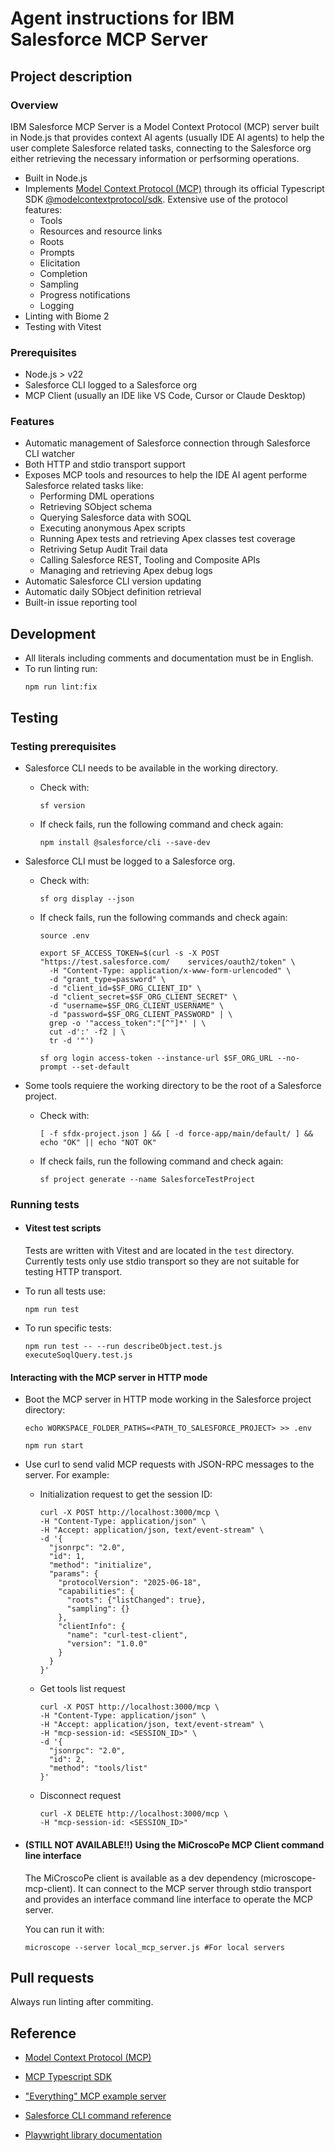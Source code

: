 # Agent instructions for IBM Salesforce MCP Server

## Project description

### Overview

IBM Salesforce MCP Server is a Model Context Protocol (MCP) server built in Node.js that provides context AI agents (usually IDE AI agents) to help the user complete Salesforce related tasks, connecting to the Salesforce org either retrieving the necessary information or perfsorming operations.

- Built in Node.js
- Implements [Model Context Protocol (MCP)](https://modelcontextprotocol.io/specification/) through its official Typescript SDK [@modelcontextprotocol/sdk](https://github.com/modelcontextprotocol/typescript-sdk). Extensive use of the protocol features:
    - Tools
    - Resources and resource links
    - Roots
    - Prompts
    - Elicitation
    - Completion
    - Sampling
    - Progress notifications
    - Logging
- Linting with Biome 2
- Testing with Vitest

### Prerequisites

- Node.js > v22
- Salesforce CLI logged to a Salesforce org
- MCP Client (usually an IDE like VS Code, Cursor or Claude Desktop)

### Features

- Automatic management of Salesforce connection through Salesforce CLI watcher
- Both HTTP and stdio transport support
- Exposes MCP tools and resources to help the IDE AI agent performe Salesforce related tasks like:
    - Performing DML operations
    - Retrieving SObject schema
    - Querying Salesforce data with SOQL
    - Executing anonymous Apex scripts
    - Running Apex tests and retrieving Apex classes test coverage
    - Retriving Setup Audit Trail data
    - Calling Salesforce REST, Tooling and Composite APIs
    - Managing and retrieving Apex debug logs
- Automatic Salesforce CLI version updating
- Automatic daily SObject definition retrieval
- Built-in issue reporting tool

## Development

- All literals including comments and documentation must be in English.
- To run linting run:
    ```
    npm run lint:fix
    ```

## Testing

### Testing prerequisites

- Salesforce CLI needs to be available in the working directory.

  - Check with:

    ```
    sf version
    ```

  - If check fails, run the following command and check again:

    ```
    npm install @salesforce/cli --save-dev
    ```

- Salesforce CLI must be logged to a Salesforce org.

  - Check with:

    ```
    sf org display --json
    ```

  - If check fails, run the following commands and check again:

    ```
    source .env

    export SF_ACCESS_TOKEN=$(curl -s -X POST "https://test.salesforce.com/    services/oauth2/token" \
      -H "Content-Type: application/x-www-form-urlencoded" \
      -d "grant_type=password" \
      -d "client_id=$SF_ORG_CLIENT_ID" \
      -d "client_secret=$SF_ORG_CLIENT_SECRET" \
      -d "username=$SF_ORG_CLIENT_USERNAME" \
      -d "password=$SF_ORG_CLIENT_PASSWORD" | \
      grep -o '"access_token":"[^"]*' | \
      cut -d':' -f2 | \
      tr -d '"')

    sf org login access-token --instance-url $SF_ORG_URL --no-prompt --set-default
    ```

- Some tools requiere the working directory to be the root of a Salesforce project.

  - Check with:
    ```
    [ -f sfdx-project.json ] && [ -d force-app/main/default/ ] && echo "OK" || echo "NOT OK"
    ```
  - If check fails, run the following command and check again:
    ```
    sf project generate --name SalesforceTestProject
    ```

### Running tests

- #### Vitest test scripts

  Tests are written with Vitest and are located in the `test` directory.
  Currently tests only use stdio transport so they are not suitable for testing HTTP transport.

- To run all tests use:

  ```
  npm run test
  ```

- To run specific tests:

  ```
  npm run test -- --run describeObject.test.js executeSoqlQuery.test.js
  ```

#### Interacting with the MCP server in HTTP mode

- Boot the MCP server in HTTP mode working in the Salesforce project directory:
  ```
  echo WORKSPACE_FOLDER_PATHS=<PATH_TO_SALESFORCE_PROJECT> >> .env

  npm run start
  ```

- Use curl to send valid MCP requests with JSON-RPC messages to the server. For example:

  - Initialization request to get the session ID:
    ```
    curl -X POST http://localhost:3000/mcp \
    -H "Content-Type: application/json" \
    -H "Accept: application/json, text/event-stream" \
    -d '{
      "jsonrpc": "2.0",
      "id": 1,
      "method": "initialize",
      "params": {
        "protocolVersion": "2025-06-18",
        "capabilities": {
          "roots": {"listChanged": true},
          "sampling": {}
        },
        "clientInfo": {
          "name": "curl-test-client",
          "version": "1.0.0"
        }
      }
    }'
    ```

  - Get tools list request
    ```
    curl -X POST http://localhost:3000/mcp \
    -H "Content-Type: application/json" \
    -H "Accept: application/json, text/event-stream" \
    -H "mcp-session-id: <SESSION_ID>" \
    -d '{
      "jsonrpc": "2.0",
      "id": 2,
      "method": "tools/list"
    }'
    ```
  - Disconnect request
    ```
    curl -X DELETE http://localhost:3000/mcp \
    -H "mcp-session-id: <SESSION_ID>"
    ```

- #### (STILL NOT AVAILABLE!!) Using the MiCroscoPe MCP Client command line interface

  The MiCroscoPe client is available as a dev dependency (microscope-mcp-client). It can connect to the MCP server through stdio transport and provides an interface command line interface to operate the MCP server.

  You can run it with:
  ```
  microscope --server local_mcp_server.js #For local servers

  ```

## Pull requests

Always run linting after commiting.

## Reference

- [Model Context Protocol (MCP)](https://modelcontextprotocol.io/)

- [MCP Typescript SDK](https://github.com/modelcontextprotocol/typescript-sdk)

- ["Everything" MCP example server](https://github.com/modelcontextprotocol/servers/tree/main/src/everything)

- [Salesforce CLI command reference](https://developer.salesforce.com/docs/atlas.en-us.sfdx_cli_reference.meta/sfdx_cli_reference)

- [Playwright library documentation](https://playwright.dev/docs/api/class-playwright)